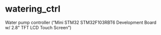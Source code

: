 # watering_ctrl
Water pump controller (“Mini STM32 STM32F103RBT6 Development Board w/ 2.8" TFT LCD Touch Screen”)

